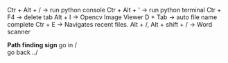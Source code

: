 
Ctr + Alt + / -> run python console
Ctr + Alt + ' -> run python terminal
Ctr + F4 -> delete tab
Alt + I -> Opencv Image Viewer
D + Tab -> auto file name complete
Ctr + E -> Navigates recent files.
Alt + /, Alt + shift + / -> Word scanner 

**Path finding sign**
go in  /      
go back ../    